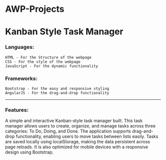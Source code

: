 # AWP-Projects

# Kanban Style Task Manager

### Languages: 
    HTML - For the Structure of the webpage 
    CSS - For the style of the webpage
    JavaScript - For the dynamic functionality

### Frameworks: 
    Bootstrap - For the easy and responsive styling
    AngularJS - For the drag-and-drop functionality
    
<hr>

### Features: 
A simple and interactive Kanban-style task manager built. This task manager allows users to create, organize, and manage tasks across three categories: To Do, Doing, and Done. The application supports drag-and-drop functionality, enabling users to move tasks between lists easily. Tasks are saved locally using localStorage, making the data persistent across page reloads. It is also optimized for mobile devices with a responsive design using Bootstrap.
